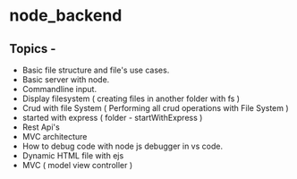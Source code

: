 # node_backend
 ## Topics -
* Basic file structure and file's use cases. <br/>
* Basic server with node.<br/>
* Commandline input. <br/>
* Display filesystem ( creating files in another folder with fs ) <br/>
* Crud with file System ( Performing all crud operations with File System ) <br/>
* started with express ( folder - startWithExpress ) <br/>
* Rest Api's <br/>
* MVC architecture
* How to debug code with node js debugger in vs code.
* Dynamic HTML file with ejs
* MVC ( model view controller ) 
